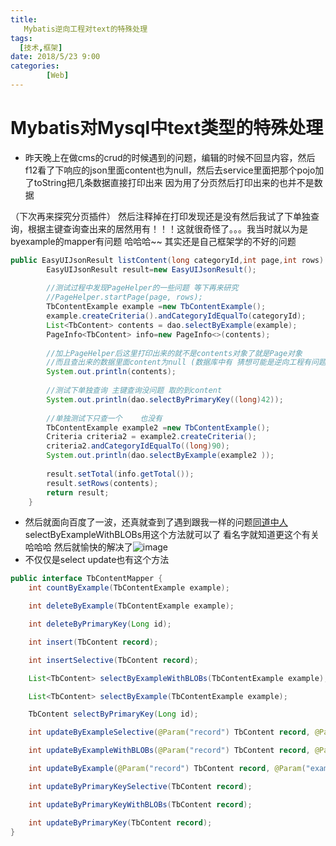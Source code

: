 ```yaml
---
title: 
   Mybatis逆向工程对text的特殊处理
tags: 
  [技术,框架]
date: 2018/5/23 9:00
categories:
		[Web]
---
```

# Mybatis对Mysql中text类型的特殊处理
- 昨天晚上在做cms的crud的时候遇到的问题，编辑的时候不回显内容，然后f12看了下响应的json里面content也为null，然后去service里面把那个pojo加了toString把几条数据直接打印出来 因为用了分页然后打印出来的也并不是数据

（下次再来探究分页插件） 然后注释掉在打印发现还是没有然后我试了下单独查询，根据主键查询查出来的居然用有！！！这就很奇怪了。。。我当时就以为是byexample的mapper有问题 哈哈哈~~ 其实还是自己框架学的不好的问题

```java
public EasyUIJsonResult listContent(long categoryId,int page,int rows) {
		EasyUIJsonResult result=new EasyUIJsonResult();
		
		//测试过程中发现PageHelper的一些问题 等下再来研究
		//PageHelper.startPage(page, rows);
		TbContentExample example =new TbContentExample();
		example.createCriteria().andCategoryIdEqualTo(categoryId);
		List<TbContent> contents = dao.selectByExample(example);
		PageInfo<TbContent> info=new PageInfo<>(contents);
	
		//加上PageHelper后这里打印出来的就不是contents对象了就是Page对象
		//而且查出来的数据里面content为null (数据库中有 猜想可能是逆向工程有问题);
		System.out.println(contents);
		
		//测试下单独查询 主键查询没问题 取的到content
		System.out.println(dao.selectByPrimaryKey((long)42));
		
		//单独测试下只查一个    也没有
		TbContentExample example2 =new TbContentExample();
		Criteria criteria2 = example2.createCriteria();
		criteria2.andCategoryIdEqualTo((long)90);
		System.out.println(dao.selectByExample(example2 ));
		
		result.setTotal(info.getTotal());
		result.setRows(contents);
		return result;
	}
```
- 然后就面向百度了一波，还真就查到了遇到跟我一样的问题[同道中人](https://ask.csdn.net/questions/205320)
selectByExampleWithBLOBs用这个方法就可以了 看名字就知道更这个有关哈哈哈
然后就愉快的解决了![image](http://p1.cdn.img9.top/ipfs/QmVhiMUQoFbiHc8BJxFtSzCUxVrZffnj9vYD7yM5YmCjGL?1.png)
- 不仅仅是select update也有这个方法
```java
public interface TbContentMapper {
    int countByExample(TbContentExample example);

    int deleteByExample(TbContentExample example);

    int deleteByPrimaryKey(Long id);

    int insert(TbContent record);

    int insertSelective(TbContent record);

    List<TbContent> selectByExampleWithBLOBs(TbContentExample example);

    List<TbContent> selectByExample(TbContentExample example);

    TbContent selectByPrimaryKey(Long id);

    int updateByExampleSelective(@Param("record") TbContent record, @Param("example") TbContentExample example);

    int updateByExampleWithBLOBs(@Param("record") TbContent record, @Param("example") TbContentExample example);

    int updateByExample(@Param("record") TbContent record, @Param("example") TbContentExample example);

    int updateByPrimaryKeySelective(TbContent record);

    int updateByPrimaryKeyWithBLOBs(TbContent record);

    int updateByPrimaryKey(TbContent record);
}
```
